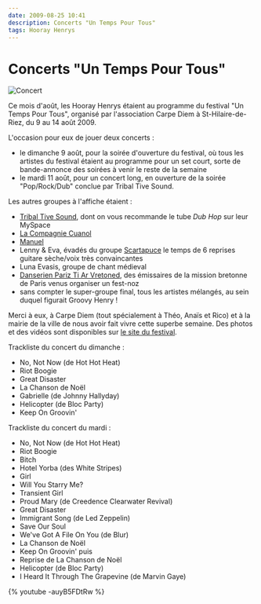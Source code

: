 ```yaml
---
date: 2009-08-25 10:41
description: Concerts "Un Temps Pour Tous"
tags: Hooray Henrys
---
```


# Concerts "Un Temps Pour Tous"

![Concert](/assets/images/un-temps-pour-tous-2009-hooray-henrys.jpg)

Ce mois d'août, les Hooray Henrys étaient au programme du festival "Un Temps
Pour Tous", organisé par l'association Carpe Diem à St-Hilaire-de-Riez, du 9 au
14 août 2009.

L'occasion pour eux de jouer deux concerts :

- le dimanche 9 août, pour la soirée d'ouverture du festival, où tous les
  artistes du festival étaient au programme pour un set court, sorte de
  bande-annonce des soirées à venir le reste de la semaine
- le mardi 11 août, pour un concert long, en ouverture de la soirée
  "Pop/Rock/Dub" conclue par Tribal Tive Sound.

Les autres groupes à l'affiche étaient :

- [Tribal Tive Sound](http://www.myspace.com/tribaltivesound), dont on vous
  recommande le tube _Dub Hop_ sur leur MySpace
- [La Compagnie Cuanol](http://www.myspace.com/lacompagniecuanol83)
- [Manuel](http://www.festivalcarpediem.info/cariboost1/crbst_35.html)
- Lenny & Eva, évadés du groupe [Scartapuce](http://www.myspace.com/scartapuce)
  le temps de 6 reprises guitare sèche/voix très convaincantes
- Luna Evasis, groupe de chant médieval
- [Danserien Pariz Ti Ar Vretoned](http://www.festivalcarpediem.info/cariboost1/crbst_55.html),
  des émissaires de la mission bretonne de Paris venus organiser un fest-noz
- sans compter le super-groupe final, tous les artistes mélangés, au sein duquel
  figurait Groovy Henry !

Merci à eux, à Carpe Diem (tout spécialement à Théo, Anaïs et Rico) et à la
mairie de la ville de nous avoir fait vivre cette superbe semaine. Des photos et
des vidéos sont disponibles sur
[le site du festival](http://www.festivalcarpediem.info/).

Trackliste du concert du dimanche :

- No, Not Now (de Hot Hot Heat)
- Riot Boogie
- Great Disaster
- La Chanson de Noël
- Gabrielle (de Johnny Hallyday)
- Helicopter (de Bloc Party)
- Keep On Groovin'

Trackliste du concert du mardi :

- No, Not Now (de Hot Hot Heat)
- Riot Boogie
- Bitch
- Hotel Yorba (des White Stripes)
- Girl
- Will You Starry Me?
- Transient Girl
- Proud Mary (de Creedence Clearwater Revival)
- Great Disaster
- Immigrant Song (de Led Zeppelin)
- Save Our Soul
- We've Got A File On You (de Blur)
- La Chanson de Noël
- Keep On Groovin' puis
- Reprise de La Chanson de Noël
- Helicopter (de Bloc Party)
- I Heard It Through The Grapevine (de Marvin Gaye)

{% youtube -auyB5FDtRw %}
